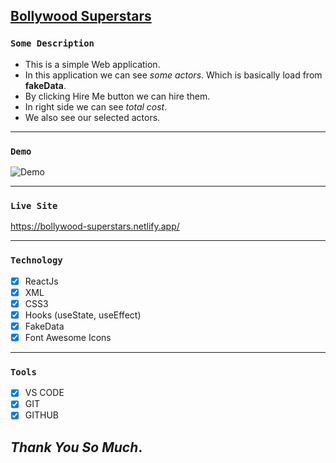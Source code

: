 ## [Bollywood Superstars](https://bollywood-superstars.netlify.app/)

### `Some Description`

- This is a simple Web application.
- In this application we can see _some actors_. Which is basically load from **fakeData**.
- By clicking Hire Me button we can hire them.
- In right side we can see _total cost_.
- We also see our selected actors.

---

### `Demo`

<img src="./src/images/demo.gif" alt="Demo" border="0">

---

### `Live Site`

https://bollywood-superstars.netlify.app/

---

### `Technology`

- [x] ReactJs
- [x] XML
- [x] CSS3
- [x] Hooks (useState, useEffect)
- [x] FakeData
- [x] Font Awesome Icons

---

### `Tools`

- [x] VS CODE
- [x] GIT
- [x] GITHUB

## _Thank You So Much_.
